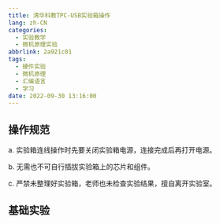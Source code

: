 ```yaml
---
title: 清华科教TPC-USB实验箱操作
lang: zh-CN
categories:
  - 实验教学
  - 微机原理实验
abbrlink: 2a921c01
tags:
  - 硬件实验
  - 微机原理
  - 汇编语言
  - 学习
date: 2022-09-30 13:16:00
---
```


## 操作规范

a. 实验箱连线操作时先要关闭实验箱电源，连接完成后再打开电源。

b. 无需也不可自行插拔实验箱上的芯片和组件。

c. 严禁未整理好实验箱，老师也未检查实验结果，擅自离开实验室。

## 基础实验
